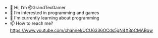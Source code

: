 - 👋 Hi, I’m @GrandTexGamer
- 👀 I’m interested in programming and games
- 🌱 I'm currently learning about programming
- 📫 How to reach me? https://www.youtube.com/channel/UCU6336OCds5gN4X3pCMABgw

<!---
GrandTexGamer/GrandTexGamer is a ✨ special ✨ repository because its `README.md` (this file) appears on your GitHub profile.
You can click the Preview link to take a look at your changes.
--->
